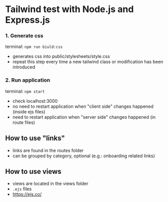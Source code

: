 # Tailwind test with Node.js and Express.js
### 1. Generate css
terminal: `npm run biuld:css` 

- generates css into public/stylesheets/style.css
- repeat this step every time a new tailwind class or modification has been introduced

### 2. Run application
terminal: `npm start` 

- check localhost:3000
- no need to restart application when "client side" changes happened (inside ejs files)
- need to restart application when "server side" changes happened (in route files)

## How to use "links"
- links are found in the routes folder
- can be grouped by category, optional (e.g.: onboarding related links)

## How to use views
- views are located in the views folder
- `.ejs` files
- https://ejs.co/

